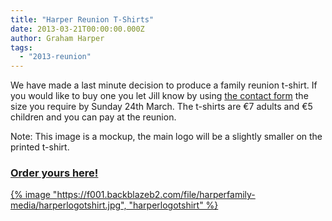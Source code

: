 ```yaml
---
title: "Harper Reunion T-Shirts"
date: 2013-03-21T00:00:00.000Z
author: Graham Harper
tags:
  - "2013-reunion"
---
```


We have made a last minute decision to produce a family reunion t-shirt. If you would like to buy one you let Jill know by using [the contact form](http://harperfamily.ie/contact/ "Contact") the size you require by Sunday 24th March. The t-shirts are €7 adults and €5 children and you can pay at the reunion.

Note: This image is a mockup, the main logo will be a slightly smaller on the printed t-shirt.

### [Order yours here!](http://harperfamily.ie/contact/ "Contact")

[{% image "https://f001.backblazeb2.com/file/harperfamily-media/harperlogotshirt.jpg", "harperlogotshirt" %}](https://f001.backblazeb2.com/file/harperfamily-media/harperlogotshirt.jpg)
